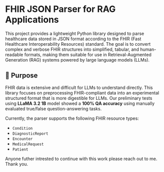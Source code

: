 # FHIR JSON Parser for RAG Applications

This project provides a lightweight Python library designed to parse healthcare data stored in JSON format according to the FHIR (Fast Healthcare Interoperability Resources) standard. The goal is to convert complex and verbose FHIR structures into simplified, tabular, and human-readable formats, making them suitable for use in Retrieval-Augmented Generation (RAG) systems powered by large language models (LLMs).

## 🚀 Purpose

FHIR data is extensive and difficult for LLMs to understand directly. This library focuses on preprocessing FHIR-compliant data into an experimental structured format that is more digestible for LLMs. Our preliminary tests using **LLaMA 3.2 1B** model showed a **100% QA accuracy** using manually evaluated true/false question-answering tasks.

Currently, the parser supports the following FHIR resource types:

- `Condition`
- `DiagnosticReport`
- `Encounter`
- `MedicalRequest`
- `Patient`

Anyone futher intrested to continue with this work please reach out to me. Thank you.

